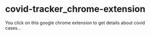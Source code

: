 # covid-tracker_chrome-extension
You click on this google chrome extension to get details about covid cases...
